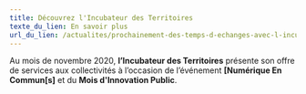 ```yaml
---
title: Découvrez l'Incubateur des Territoires
texte_du_lien: En savoir plus
url_du_lien: /actualites/prochainement-des-temps-d-echanges-avec-l-incubateur/
---
```

Au mois de novembre 2020, **l’Incubateur des Territoires** présente son offre de services aux collectivités à l’occasion de l’événement **\[Numérique En Commun[s]** et du **Mois d'Innovation Public**.